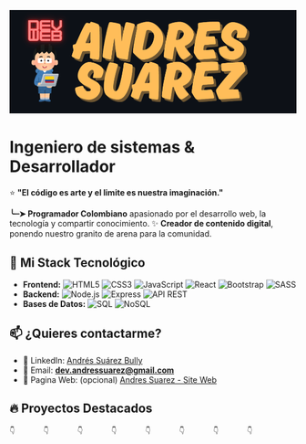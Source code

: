 [![](https://raw.githubusercontent.com/ACSBITMEN/ACSBITMEN/refs/heads/main/Portada-Github.png)](https://acsbitmen.github.io/MyPageWeb/)
# Ingeniero de sistemas & Desarrollador 

⭐ **"El código es arte y el limite es nuestra imaginación."**

**╰┈➤ Programador Colombiano** apasionado por el desarrollo web, la tecnología y compartir conocimiento. ✨ **Creador de contenido digital**, ponendo nuestro granito de arena para la comunidad.

## 💼 Mi Stack Tecnológico

- **Frontend:**    ![HTML5](https://img.shields.io/badge/HTML5-E34F26?style=flat&logo=html5&logoColor=white) ![CSS3](https://img.shields.io/badge/CSS3-1572B6?style=flat&logo=css3&logoColor=white) ![JavaScript](https://img.shields.io/badge/JavaScript-F7DF1E?style=flat&logo=javascript&logoColor=black)  ![React](https://img.shields.io/badge/React-61DAFB?style=flat&logo=react&logoColor=black)  ![Bootstrap](https://img.shields.io/badge/Bootstrap-7952B3?style=flat&logo=bootstrap&logoColor=white)  ![SASS](https://img.shields.io/badge/SASS-CC6699?style=flat&logo=sass&logoColor=white)
- **Backend:**    ![Node.js](https://img.shields.io/badge/Node.js-339933?style=flat&logo=node.js&logoColor=white)  ![Express](https://img.shields.io/badge/Express-000000?style=flat&logo=express&logoColor=white)  ![API REST](https://img.shields.io/badge/API_REST-FF6C37?style=flat&logo=json&logoColor=white)
- **Bases de Datos:**    ![SQL](https://img.shields.io/badge/SQL-4479A1?style=flat&logo=mysql&logoColor=white)  ![NoSQL](https://img.shields.io/badge/NoSQL-47A248?style=flat&logo=mongodb&logoColor=white)

## 📫 ¿Quieres contactarme?

- 💼 LinkedIn: [Andrés Suárez Bully](https://www.linkedin.com/in/andr%C3%A9s-su%C3%A1rez-bully-5a5432285/)
- 📧 Email: **dev.andressuarez@gmail.com**
- 🚀 Pagina Web: (opcional) [Andres Suarez - Site Web](https://acsbitmen.github.io/MyPageWeb/)

## 🔥 Proyectos Destacados
	👇		👇		👇		👇		👇		👇		👇		👇
